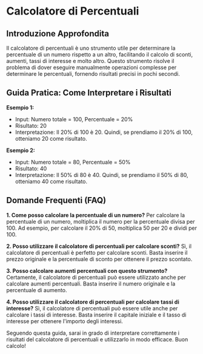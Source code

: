 # Calcolatore di Percentuali

## Introduzione Approfondita
Il calcolatore di percentuali è uno strumento utile per determinare la percentuale di un numero rispetto a un altro, facilitando il calcolo di sconti, aumenti, tassi di interesse e molto altro. Questo strumento risolve il problema di dover eseguire manualmente operazioni complesse per determinare le percentuali, fornendo risultati precisi in pochi secondi.

## Guida Pratica: Come Interpretare i Risultati

**Esempio 1:**
- Input: Numero totale = 100, Percentuale = 20%
- Risultato: 20
- Interpretazione: Il 20% di 100 è 20. Quindi, se prendiamo il 20% di 100, otteniamo 20 come risultato.

**Esempio 2:**
- Input: Numero totale = 80, Percentuale = 50%
- Risultato: 40
- Interpretazione: Il 50% di 80 è 40. Quindi, se prendiamo il 50% di 80, otteniamo 40 come risultato.

## Domande Frequenti (FAQ)

**1. Come posso calcolare la percentuale di un numero?**
Per calcolare la percentuale di un numero, moltiplica il numero per la percentuale divisa per 100. Ad esempio, per calcolare il 20% di 50, moltiplica 50 per 20 e dividi per 100.

**2. Posso utilizzare il calcolatore di percentuali per calcolare sconti?**
Sì, il calcolatore di percentuali è perfetto per calcolare sconti. Basta inserire il prezzo originale e la percentuale di sconto per ottenere il prezzo scontato.

**3. Posso calcolare aumenti percentuali con questo strumento?**
Certamente, il calcolatore di percentuali può essere utilizzato anche per calcolare aumenti percentuali. Basta inserire il numero originale e la percentuale di aumento.

**4. Posso utilizzare il calcolatore di percentuali per calcolare tassi di interesse?**
Sì, il calcolatore di percentuali può essere utile anche per calcolare i tassi di interesse. Basta inserire il capitale iniziale e il tasso di interesse per ottenere l'importo degli interessi.

Seguendo questa guida, sarai in grado di interpretare correttamente i risultati del calcolatore di percentuali e utilizzarlo in modo efficace. Buon calcolo!
